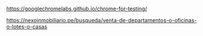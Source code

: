 https://googlechromelabs.github.io/chrome-for-testing/

https://nexoinmobiliario.pe/busqueda/venta-de-departamentos-o-oficinas-o-lotes-o-casas
